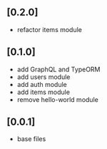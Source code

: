 ## [0.2.0]

- refactor items module

## [0.1.0]

- add GraphQL and TypeORM
- add users module
- add auth module
- add items module
- remove hello-world module

## [0.0.1]

- base files
